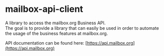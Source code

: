 # mailbox-api-client
A library to access the mailbox.org Business API.  
The goal is to provide a library that can easily be used in order to automate the usage of the business features at mailbox.org.

API documentation can be found here: [https://api.mailbox.org](https://api.mailbox.org)
